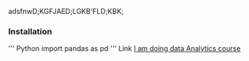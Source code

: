 adsfnwD;KGFJAED;LGKB'FLD;KBK;

### Installation 
''' Python
import pandas as pd
'''
Link
[I am doing data Analytics course](Project)
